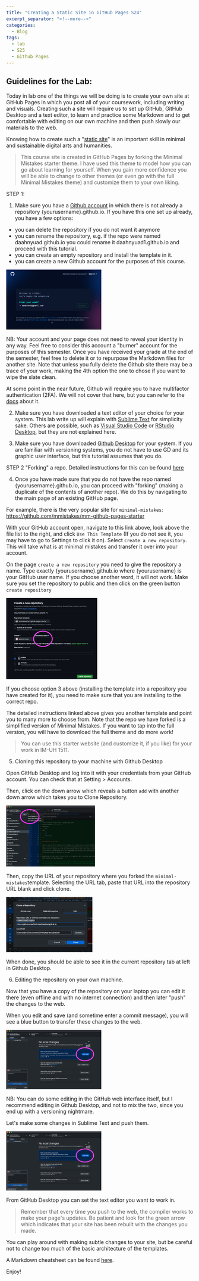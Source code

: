 ```yaml
---
title: "Creating a Static Site in GitHub Pages S24"
excerpt_separator: "<!--more-->"
categories:
  - Blog
tags:
  - lab
  - S25
  - Github Pages
---
```


## Guidelines for the Lab: 

Today in lab one of the things we will be doing is to create your own site at GitHub Pages in which you post all of your coursework, including writing and visuals. Creating such a site will require us to set up GitHub, GitHub Desktop and a text editor, to learn and practice some Markdown and to get comfortable with editing on our own machine and then push slowly our materials to the web. 

Knowing how to create such a "[static site](https://kinsta.com/knowledgebase/what-is-a-static-website/)" is an important skill in minimal and sustainable digital arts and humanities. 

> This course site is created in GitHub Pages by forking the Minimal Mistakes starter theme. I have used this theme to model how you can go about learning for yourself. When you gain more confidence you will be able to change to other themes (or even go with the full Minimal Mistakes theme) and customize them to your own liking.


STEP 1:

1.  Make sure you have a [Github account](https://github.com/signup) in which there is not already a repository {yourusername}.github.io.  If you have this one set up already, you have a few options: 

- you can delete the repository if you do not want it anymore
- you can rename the repository, e.g. if the repo were named daahnyuad.github.io you could rename it daahnyuad1.github.io and proceed with this tutorial. 
- you can create an empty repository and install the template in it. 
- you can create a new Github account for the purposes of this course. 

<img src="/assets/images/creatingacct.png" style="zoom:25%;" />

NB: Your account and your page does not need to reveal your identity in any way. Feel free to consider this account a "burner" account for the purposes of this semester. Once you have received your grade at the end of the semester, feel free to delete it or to repurpose the Markdown files for another site. Note that unless you fully delete the Github site there may be a trace of your work, making the 4th option the one to chose if you want to wipe the slate clean. 

At some point in the near future, Github will require you to have multifactor authentication (2FA). We will not cover that here, but you can refer to the [docs](https://docs.github.com/en/authentication/securing-your-account-with-two-factor-authentication-2fa/configuring-two-factor-authentication) about it. 

2.  Make sure you have downloaded a text editor of your choice for your system. This lab write up will explain with [Sublime Text](https://www.sublimetext.com/) for simplicity sake. Others are possible, such as [Visual Studio Code](https://code.visualstudio.com/) or [RStudio Desktop](https://posit.co/download/rstudio-desktop/), but they are not explained here.

3.  Make sure you have downloaded [Github Desktop](https://desktop.github.com/) for your system. If you are familiar with versioning systems, you do not have to use GD and its graphic user interface, but this tutorial assumes that you do. 
 

STEP 2  "Forking" a repo. Detailed instructions for this can be found [here](https://liamodwyer.github.io/github-pages/5-templates.html)

4.  Once you have made sure that you do not have the repo named {yourusername}.github.io, you can proceed with "forking" (making a duplicate of the contents of another repo). We do this by navigating to the main page of an existing GitHub page.

For example, there is the very popular site for `minimal-mistakes`: https://github.com/mmistakes/mm-github-pages-starter

With your GitHub account open, navigate to this link above, look above the file list to the right, and click `Use This Template` (If you do not see it, you may have to go to Settings to click it on). Select `create a new repository`. This will take what is at minimal mistakes and transfer it over into your account.

On the page `create a new repository` you need to give the repository a name. Type exactly {yourusername}.github.io where {yourusername} is your GitHub user name. If you choose another word, it will not work. Make sure you set the repository to public and then click on the green button `create repository`

<img src="/assets/images/namingrepo.png" style="zoom:25%;" />

If you choose option 3 above (installing the template into a repository you have created for it), you need to make sure that you are installing to the correct repo. 

The detailed instructions linked above gives you another template and point you to many more to choose from. Note that the repo we have forked is a simplified version of Minimal Mistakes. If you want to tap into the full version, you will have to download the full theme and do more work!

> You can use this starter website (and customize it, if you like) for your work in IM-UH 1511. 


5.   Cloning this repository to your machine with Github Desktop

Open GitHub Desktop and log into it with your credentials from your GitHub account. You can check that at Setting > Accounts. 

Then, click on the down arrow which reveals a button `add` with another down arrow which takes you to Clone Repository. 

<img src="/assets/images/clonerepo1.png" style="zoom:25%;" />

Then, copy the URL of your repository where you forked the `minimal-mistakes`template. Selecting the URL tab, paste that URL into the repository URL blank and click clone. 

<img src="/assets/images/clonerepo.png" style="zoom:40%;" />

When done, you should be able to see it in the current repository tab at left in Github Desktop. 

6.  Editing the repository on your own machine. 

Now that you have a copy of the repository on your laptop you can edit it there (even offline and with no internet connection) and then later "push" the changes to the web. 

When you edit and save (and sometime enter a commit message), you will see a blue button to transfer these changes to the web. 

<img src="/assets/images/pushing.png" style="zoom:25%;" />

NB: You can do some editing in the GitHub web interface itself, but I recommend editing in Github Desktop, and not to mix the two, since you end up with a versioning nightmare.

Let's make some changes in Sublime Text and push them. 

<img src="/assets/images/pushing.png" style="zoom:25%;" />

From GitHub Desktop you can set the text editor you want to work in. 

> Remember that every time you push to the web, the compiler works to make your page's updates.  Be patient and look for the green arrow which indicates that your site has been rebuilt with the changes you made. 

You can play around with making subtle changes to your site, but be careful not to change too much of the basic architecture of the templates. 

A Markdown cheatsheet can be found [here](https://www.markdownguide.org/cheat-sheet/).

Enjoy!